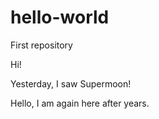 # hello-world
First repository

Hi!

Yesterday, I saw Supermoon!


Hello, I am again here after years.
